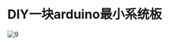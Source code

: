# DIY一块arduino最小系统板

![9](C:/Users/zhangjiejie666/Desktop/star%E9%AA%8C%E6%94%B6/git%E7%AC%94%E8%AE%B0/%E6%96%B0%E5%BB%BA%E6%96%87%E4%BB%B6%E5%A4%B9/9.jpg)